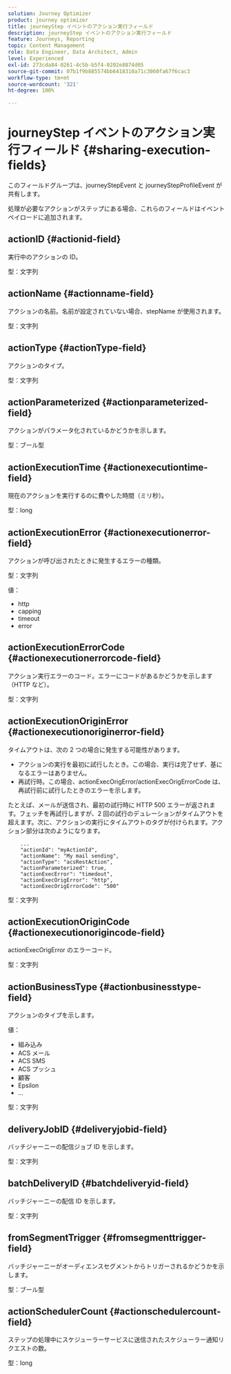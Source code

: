 ```yaml
---
solution: Journey Optimizer
product: journey optimizer
title: journeyStep イベントのアクション実行フィールド
description: journeyStep イベントのアクション実行フィールド
feature: Journeys, Reporting
topic: Content Management
role: Data Engineer, Data Architect, Admin
level: Experienced
exl-id: 273cda84-0261-4c5b-b5f4-0202e8874d05
source-git-commit: 07b1f9b885574bb6418310a71c3060fa67f6cac3
workflow-type: tm+mt
source-wordcount: '321'
ht-degree: 100%

---
```


# journeyStep イベントのアクション実行フィールド {#sharing-execution-fields}

このフィールドグループは、journeyStepEvent と journeyStepProfileEvent が共有します。

処理が必要なアクションがステップにある場合、これらのフィールドはイベントペイロードに追加されます。

## actionID {#actionid-field}

実行中のアクションの ID。

型：文字列

## actionName {#actionname-field}

アクションの名前。名前が設定されていない場合、stepName が使用されます。

型：文字列

## actionType {#actionType-field}

アクションのタイプ。

型：文字列

## actionParameterized {#actionparameterized-field}

アクションがパラメータ化されているかどうかを示します。

型：ブール型

## actionExecutionTime {#actionexecutiontime-field}

現在のアクションを実行するのに費やした時間（ミリ秒）。

型：long

## actionExecutionError {#actionexecutionerror-field}

アクションが呼び出されたときに発生するエラーの種類。

型：文字列

値：
* http
* capping
* timeout
* error

## actionExecutionErrorCode {#actionexecutionerrorcode-field}

アクション実行エラーのコード。エラーにコードがあるかどうかを示します（HTTP など）。

型：文字列

## actionExecutionOriginError {#actionexecutionoriginerror-field}

タイムアウトは、次の 2 つの場合に発生する可能性があります。

* アクションの実行を最初に試行したとき。この場合、実行は完了せず、基になるエラーはありません。
* 再試行時。この場合、actionExecOrigError/actionExecOrigErrorCode は、再試行前に試行したときのエラーを示します。

たとえば、メールが送信され、最初の試行時に HTTP 500 エラーが返されます。フェッチを再試行しますが、2 回の試行のデュレーションがタイムアウトを超えます。次に、アクションの実行にタイムアウトのタグが付けられます。アクション部分は次のようになります。

```
    ...
    "actionId": "myActionId",
    "actionName": "My mail sending",
    "actionType": "acsRestAction",
    "actionParameterized": true,
    "actionExecError": "timedout",
    "actionExecOrigError": "http",
    "actionExecOrigErrorCode": "500"
```

型：文字列

## actionExecutionOriginCode {#actionexecutionorigincode-field}

actionExecOrigError のエラーコード。

型：文字列

## actionBusinessType {#actionbusinesstype-field}

アクションのタイプを示します。

値：

* 組み込み
* ACS メール
* ACS SMS
* ACS プッシュ
* 顧客
* Epsilon
* ...

型：文字列

## deliveryJobID {#deliveryjobid-field}

バッチジャーニーの配信ジョブ ID を示します。

型：文字列

## batchDeliveryID {#batchdeliveryid-field}

バッチジャーニーの配信 ID を示します。

型：文字列

## fromSegmentTrigger {#fromsegmenttrigger-field}

バッチジャーニーがオーディエンスセグメントからトリガーされるかどうかを示します。

型：ブール型

## actionSchedulerCount {#actionschedulercount-field}

ステップの処理中にスケジューラーサービスに送信されたスケジューラー通知リクエストの数。

型：long
